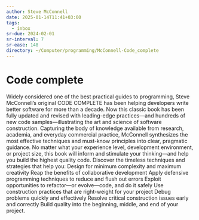 ```yaml
---
author: Steve McConnell
date: 2025-01-14T11:41+03:00
tags:
  - inbox
sr-due: 2024-02-01
sr-interval: 7
sr-ease: 148
directory: ~/Computer/programming/McConnell-Code_complete
---
```


# Code complete

Widely considered one of the best practical guides to programming, Steve
McConnell’s original CODE COMPLETE has been helping developers write better
software for more than a decade. Now this classic book has been fully updated
and revised with leading-edge practices—and hundreds of new code
samples—illustrating the art and science of software construction. Capturing the
body of knowledge available from research, academia, and everyday commercial
practice, McConnell synthesizes the most effective techniques and must-know
principles into clear, pragmatic guidance. No matter what your experience level,
development environment, or project size, this book will inform and stimulate
your thinking—and help you build the highest quality code. Discover the timeless
techniques and strategies that help you: Design for minimum complexity and
maximum creativity Reap the benefits of collaborative development Apply
defensive programming techniques to reduce and flush out errors Exploit
opportunities to refactor—or evolve—code, and do it safely Use construction
practices that are right-weight for your project Debug problems quickly and
effectively Resolve critical construction issues early and correctly Build
quality into the beginning, middle, and end of your project.
